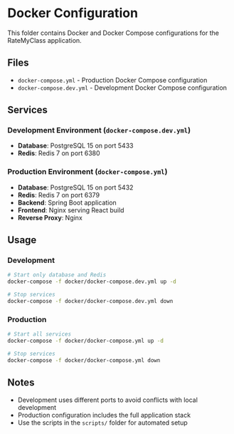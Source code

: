 # Docker Configuration

This folder contains Docker and Docker Compose configurations for the RateMyClass application.

## Files

- `docker-compose.yml` - Production Docker Compose configuration
- `docker-compose.dev.yml` - Development Docker Compose configuration

## Services

### Development Environment (`docker-compose.dev.yml`)
- **Database**: PostgreSQL 15 on port 5433
- **Redis**: Redis 7 on port 6380

### Production Environment (`docker-compose.yml`)
- **Database**: PostgreSQL 15 on port 5432
- **Redis**: Redis 7 on port 6379
- **Backend**: Spring Boot application
- **Frontend**: Nginx serving React build
- **Reverse Proxy**: Nginx

## Usage

### Development
```bash
# Start only database and Redis
docker-compose -f docker/docker-compose.dev.yml up -d

# Stop services
docker-compose -f docker/docker-compose.dev.yml down
```

### Production
```bash
# Start all services
docker-compose -f docker/docker-compose.yml up -d

# Stop services
docker-compose -f docker/docker-compose.yml down
```

## Notes

- Development uses different ports to avoid conflicts with local development
- Production configuration includes the full application stack
- Use the scripts in the `scripts/` folder for automated setup